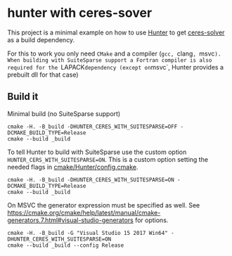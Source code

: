 # hunter with ceres-sover

This project is a minimal example on how to use [Hunter](https://github.com/cpp-pm/hunter) to get [ceres-solver](https://github.com/ceres-solver/ceres-solver) as a build dependency.

For this to work you only need `CMake` and a compiler (`gcc, `clang`, `msvc`). When building with SuiteSparse support a Fortran compiler is also required for the `LAPACK` dependency (except on `msvc`, Hunter provides a prebuilt dll for that case)


## Build it
Minimal build (no SuiteSparse support)
```
cmake -H. -B_build -DHUNTER_CERES_WITH_SUITESPARSE=OFF -DCMAKE_BUILD_TYPE=Release
cmake --build _build
```

To tell Hunter to build with SuiteSparse use the custom option `HUNTER_CERS_WITH_SUITESPARSE=ON`.
This is a custom option setting the needed flags in [cmake/Hunter/config.cmake](cmake/Hunter/config.cmake).
```
cmake -H. -B_build -DHUNTER_CERES_WITH_SUITESPARSE=ON -DCMAKE_BUILD_TYPE=Release
cmake --build _build
```

On MSVC the generator expression must be specified as well.
See https://cmake.org/cmake/help/latest/manual/cmake-generators.7.html#visual-studio-generators for options.

```
cmake -H. -B_build -G "Visual Studio 15 2017 Win64" -DHUNTER_CERES_WITH_SUITESPARSE=ON
cmake --build _build --config Release
```

